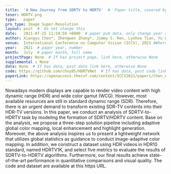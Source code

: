 ```yaml
---
title:  'A New Journey from SDRTV to HDRTV'  #  Paper title, covered by ''
teser: HDRTV.png
type:   paper
pro_type: Image Super-Resolution
layout: post  #  Do not change this
date:   2021-07-25 11:59:59 +0800  # paper pub data, only change year and month according to this format
author: Xiangyu Chen*, Zhengwen Zhang*, Jimmy S. Ren, Lynhoo Tian, Yu Qiao, Chao Dong  # authors information
venue:  International Conference on Computer Vision (ICCV), 2021 #Where it be, ICCV and CVPR remove IEEE Conference on,
year:   2021  # paper year, number
month:  July  # paper month, full name
projectPage: None  # If has project page, link here, otherwise None
supplemental : None
data: None  # If has data, post data link here, otherwise None
code: https://github.com/chxy95/HDRTVNet  # If has data, post code link here, otherwise None
paperLink: https://openaccess.thecvf.com/content/ICCV2021/papers/Chen_A_New_Journey_From_SDRTV_to_HDRTV_ICCV_2021_paper.pdf
---
```


Nowadays modern displays are capable to render video content with high dynamic range (HDR) and wide color gamut (WCG). However, most available resources are still in standard dynamic range (SDR). Therefore, there is an urgent demand to transform existing SDR-TV contents into their HDR-TV versions. In this paper, we conduct an analysis of SDRTV-to-HDRTV task by modeling the formation of SDRTV/HDRTV content. Base on the analysis, we propose a three-step solution pipeline including adaptive global color mapping, local enhancement and highlight generation. Moreover, the above analysis inspires us to present a lightweight network that utilizes global statistics as guidance to conduct image-adaptive color mapping. In addition, we construct a dataset using HDR videos in HDR10 standard, named HDRTV1K, and select five metrics to evaluate the results of SDRTV-to-HDRTV algorithms. Furthermore, our final results achieve state-of-the-art performance in quantitative comparisons and visual quality. The code and dataset are available at this https URL.

